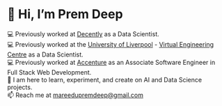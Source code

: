 # 👋 Hi, I’m Prem Deep
💻 Previously worked at [Decently](https://www.decently.co.uk/) as a Data Scientist.\
💻 Previously worked at the [University of Liverpool](https://www.liverpool.ac.uk/) - [Virtual Engineering Centre](https://www.virtualengineeringcentre.com/) as a Data Scientist.\
💻 Previously worked at [Accenture](https://www.accenture.com/in-en) as an Associate Software Engineer in Full Stack Web Development.\
🌱 I am here to learn, experiment, and create on AI and Data Science projects.\
📫 Reach me at mareedupremdeep@gmail.com

<!---
Prem-Deep9/Prem-Deep9 is a ✨ special ✨ repository because its `README.md` (this file) appears on your GitHub profile.
You can click the Preview link to take a look at your changes.
--->
